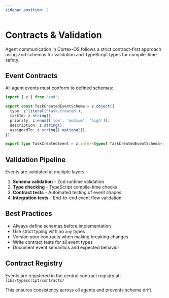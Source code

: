 ```yaml
---
sidebar_position: 2
---
```


# Contracts & Validation

Agent communication in Cortex-OS follows a strict contract-first approach using Zod schemas
for validation and TypeScript types for compile-time safety.

## Event Contracts

All agent events must conform to defined schemas:

```typescript
import { z } from 'zod';

export const TaskCreatedEventSchema = z.object({
  type: z.literal('task.created'),
  taskId: z.string(),
  priority: z.enum(['low', 'medium', 'high']),
  description: z.string(),
  assignedTo: z.string().optional(),
});

export type TaskCreatedEvent = z.infer<typeof TaskCreatedEventSchema>;
```

## Validation Pipeline

Events are validated at multiple layers:

1. **Schema validation** - Zod runtime validation
2. **Type checking** - TypeScript compile-time checks  
3. **Contract tests** - Automated testing of event shapes
4. **Integration tests** - End-to-end event flow validation

## Best Practices

- Always define schemas before implementation
- Use strict typing with no `any` types
- Version your contracts when making breaking changes
- Write contract tests for all event types
- Document event semantics and expected behavior

## Contract Registry

Events are registered in the central contract registry at:
`libs/typescript/contracts/`

This ensures consistency across all agents and prevents schema drift.
